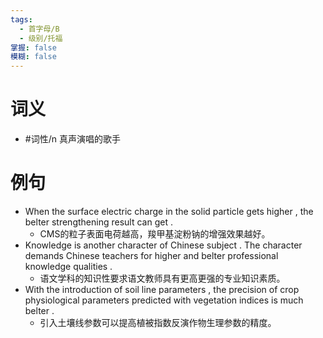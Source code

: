 ```yaml
---
tags:
  - 首字母/B
  - 级别/托福
掌握: false
模糊: false
---
```

# 词义
- #词性/n  真声演唱的歌手
# 例句
- When the surface electric charge in the solid particle gets higher , the belter strengthening result can get .
	- CMS的粒子表面电荷越高，羧甲基淀粉钠的增强效果越好。
- Knowledge is another character of Chinese subject . The character demands Chinese teachers for higher and belter professional knowledge qualities .
	- 语文学科的知识性要求语文教师具有更高更强的专业知识素质。
- With the introduction of soil line parameters , the precision of crop physiological parameters predicted with vegetation indices is much belter .
	- 引入土壤线参数可以提高植被指数反演作物生理参数的精度。
